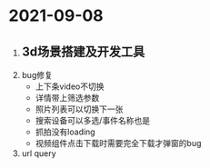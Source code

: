 # 2021-09-08
1. 3d场景搭建及开发工具
    - 
2. bug修复
    - 上下条video不切换
    - 详情带上筛选参数
    - 照片列表可以切换下一张
    - 搜索设备可以多选/事件名称也是
    - 抓拍没有loading
    - 视频组件点击下载时需要完全下载才弹窗的bug
3. url query